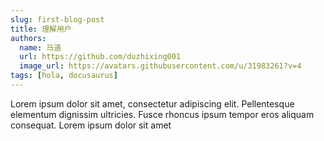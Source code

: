 ```yaml
---
slug: first-blog-post
title: 理解用户
authors:
  name: 马道
  url: https://github.com/duzhixing001
  image_url: https://avatars.githubusercontent.com/u/31983261?v=4
tags: [hola, docusaurus]
---
```


Lorem ipsum dolor sit amet, consectetur adipiscing elit. Pellentesque elementum dignissim ultricies. Fusce rhoncus ipsum tempor eros aliquam consequat. Lorem ipsum dolor sit amet
